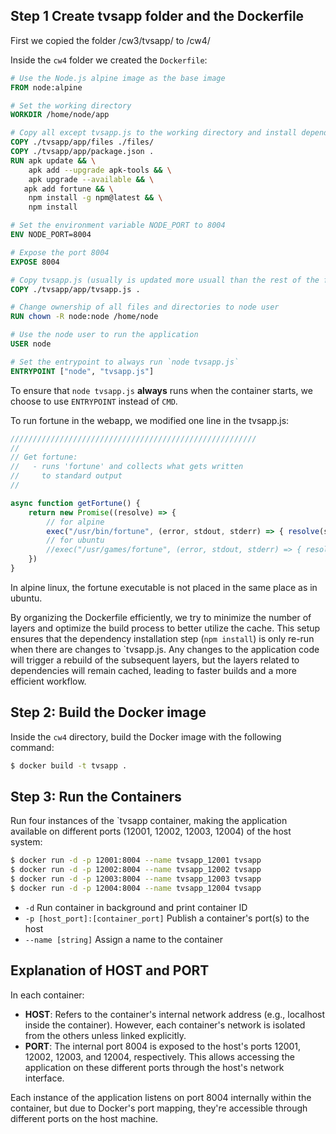 ## Step 1 Create tvsapp folder and the Dockerfile

First we copied the folder /cw3/tvsapp/ to /cw4/

Inside the `cw4` folder we created the `Dockerfile`:

```Dockerfile
# Use the Node.js alpine image as the base image
FROM node:alpine

# Set the working directory
WORKDIR /home/node/app

# Copy all except tvsapp.js to the working directory and install dependencies
COPY ./tvsapp/app/files ./files/ 
COPY ./tvsapp/app/package.json . 
RUN apk update && \
	apk add --upgrade apk-tools && \
	apk upgrade --available && \
   apk add fortune && \
	npm install -g npm@latest && \
	npm install

# Set the environment variable NODE_PORT to 8004
ENV NODE_PORT=8004

# Expose the port 8004
EXPOSE 8004

# Copy tvsapp.js (usually is updated more usuall than the rest of the files)
COPY ./tvsapp/app/tvsapp.js .

# Change ownership of all files and directories to node user
RUN chown -R node:node /home/node

# Use the node user to run the application
USER node

# Set the entrypoint to always run `node tvsapp.js`
ENTRYPOINT ["node", "tvsapp.js"]
```

To ensure that `node tvsapp.js` **always** runs when the container starts, we choose to use `ENTRYPOINT` instead of `CMD`.

To run fortune in the webapp, we modified one line in the tvsapp.js:

```js
///////////////////////////////////////////////////////
//
// Get fortune: 
//   - runs 'fortune' and collects what gets written
//     to standard output
//

async function getFortune() {
	return new Promise((resolve) => {
		// for alpine
		exec("/usr/bin/fortune", (error, stdout, stderr) => { resolve(stdout) })
		// for ubuntu
		//exec("/usr/games/fortune", (error, stdout, stderr) => { resolve(stdout) })			
	})
}
```

In alpine linux, the fortune executable is not placed in the same place as in ubuntu.

By organizing the Dockerfile efficiently, we try to minimize the number of layers and optimize the build process to better utilize the cache.
This setup ensures that the dependency installation step (`npm install`) is only re-run when there are changes to `tvsapp.js. Any changes to the application code will trigger a rebuild of the subsequent layers, but the layers related to dependencies will remain cached, leading to faster builds and a more efficient workflow.

## Step 2: Build the Docker image

Inside the `cw4` directory, build the Docker image with the following command:

```sh
$ docker build -t tvsapp .
```

## Step 3: Run the Containers

Run four instances of the `tvsapp container, making the application available on different ports (12001, 12002, 12003, 12004) of the host system:

```sh
$ docker run -d -p 12001:8004 --name tvsapp_12001 tvsapp
$ docker run -d -p 12002:8004 --name tvsapp_12002 tvsapp
$ docker run -d -p 12003:8004 --name tvsapp_12003 tvsapp
$ docker run -d -p 12004:8004 --name tvsapp_12004 tvsapp
```

- `-d` Run container in background and print container ID
- `-p [host_port]:[container_port]` Publish a container's port(s) to the host
- `--name [string]` Assign a name to the container 

## Explanation of HOST and PORT

In each container:

- **HOST**: Refers to the container's internal network address (e.g., localhost inside the container). However, each container's network is isolated from the others unless linked explicitly.
- **PORT**: The internal port 8004 is exposed to the host's ports 12001, 12002, 12003, and 12004, respectively. This allows accessing the application on these different ports through the host's network interface.

Each instance of the application listens on port 8004 internally within the container, but due to Docker's port mapping, they're accessible through different ports on the host machine.